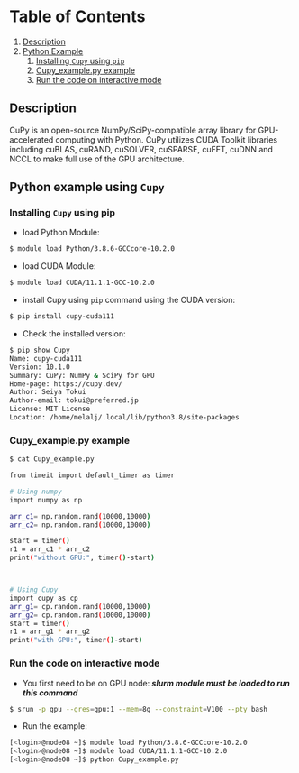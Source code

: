 # Table of Contents
1. [Description](#1)
2. [Python Example](#3)
    1. [Installing `Cupy` using `pip`](#4)
    2. [Cupy_example.py example](#5)
    3. [Run the code on interactive mode](#6)

## Description <a name="1"></a>
CuPy is an open-source NumPy/SciPy-compatible array library for GPU-accelerated computing with Python. CuPy utilizes CUDA Toolkit libraries including cuBLAS, cuRAND, cuSOLVER, cuSPARSE, cuFFT, cuDNN and NCCL to make full use of the GPU architecture.

## Python example using `Cupy` <a name="3"></a>

### Installing `Cupy` using pip <a name="4"></a>

- load Python Module:
```sh
$ module load Python/3.8.6-GCCcore-10.2.0
```
- load CUDA Module:
```sh
$ module load CUDA/11.1.1-GCC-10.2.0
```
- install Cupy using `pip` command using the CUDA version:
```sh
$ pip install cupy-cuda111
```
- Check the installed version:
```sh
$ pip show Cupy
Name: cupy-cuda111
Version: 10.1.0
Summary: CuPy: NumPy & SciPy for GPU
Home-page: https://cupy.dev/
Author: Seiya Tokui
Author-email: tokui@preferred.jp
License: MIT License
Location: /home/melalj/.local/lib/python3.8/site-packages

```

### Cupy_example.py example <a name="5"></a>

```sh
$ cat Cupy_example.py

from timeit import default_timer as timer

# Using numpy
import numpy as np

arr_c1= np.random.rand(10000,10000)
arr_c2= np.random.rand(10000,10000)

start = timer()
r1 = arr_c1 * arr_c2
print("without GPU:", timer()-start)    



# Using Cupy
import cupy as cp
arr_g1= cp.random.rand(10000,10000)
arr_g2= cp.random.rand(10000,10000)
start = timer()
r1 = arr_g1 * arr_g2
print("with GPU:", timer()-start)

```

### Run the code on interactive mode <a name="6"></a>

- You first need to be on GPU node: ***slurm module must be loaded to run this command***
```sh
$ srun -p gpu --gres=gpu:1 --mem=8g --constraint=V100 --pty bash
```

- Run the example:

```sh
[<login>@node08 ~]$ module load Python/3.8.6-GCCcore-10.2.0
[<login>@node08 ~]$ module load CUDA/11.1.1-GCC-10.2.0
[<login>@node08 ~]$ python Cupy_example.py


```
